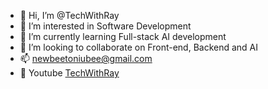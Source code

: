 - 👋 Hi, I’m @TechWithRay
- 👀 I’m interested in Software Development
- 🌱 I’m currently learning Full-stack AI development
- 💞️ I’m looking to collaborate on Front-end, Backend and AI
- 📫 newbeetoniubee@gmail.com
- 💞️ Youtube [TechWithRay](https://www.youtube.com/channel/UCfYBiKY2akPeHuXe4o_p_fw)

<!---
ruiren1225/ruiren1225 is a ✨ special ✨ repository because its `README.md` (this file) appears on your GitHub profile.
You can click the Preview link to take a look at your changes.
--->
